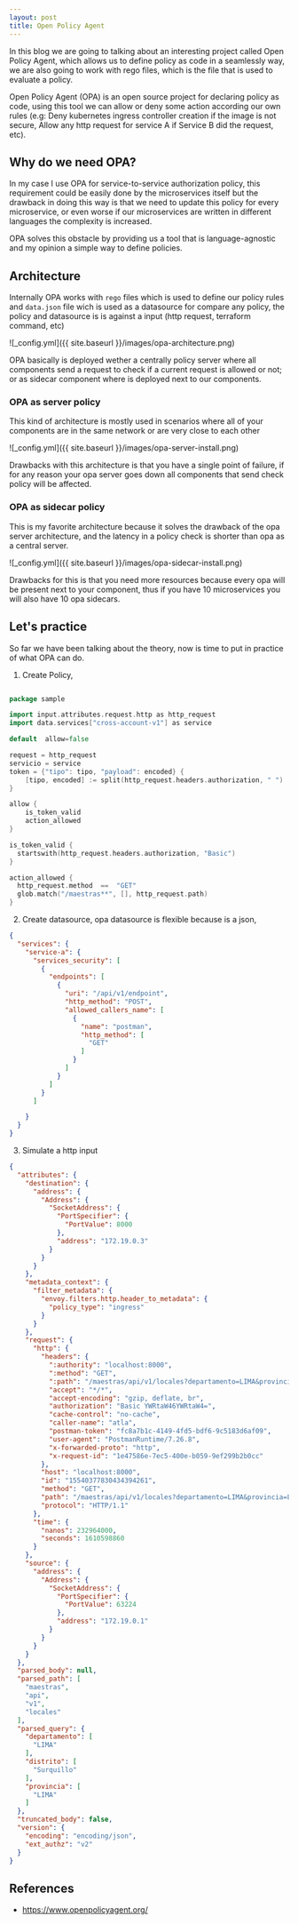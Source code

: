 ```yaml
---
layout: post
title: Open Policy Agent
---
```


In this blog we are going to talking about an interesting project called Open Policy Agent, which allows us to define policy as code in a seamlessly way, we are also going to work with rego files, which is the file that is used to evaluate a policy.

Open Policy Agent (OPA) is an open source project for declaring policy as code, using this tool we can allow or deny some action according our own rules (e.g: Deny kubernetes ingress controller creation if the image is not secure, Allow any http request for service A if Service B did the request, etc).


## Why do we need OPA?

In my case I use OPA for service-to-service authorization policy, this requirement could be easily done by the microservices itself but the drawback in doing this way is that we need to update this policy for every microservice, or even worse if our microservices are written in different languages the complexity is increased.

OPA solves this obstacle by providing us a tool that is language-agnostic and my opinion a simple way to define policies.


## Architecture

Internally OPA works with `rego` files which is used to define our policy rules and  `data.json` file wich is used as a datasource for compare any policy, the
policy and datasource is is against a input (http request, terraform command, etc)


![_config.yml]({{ site.baseurl }}/images/opa-architecture.png)


OPA basically is deployed wether a centrally policy server where all components send a request to check if a current request is allowed or not; or as sidecar  component where is deployed next to our components.


### OPA as server policy

This kind of architecture is mostly used in scenarios where all of your components are in the same network or are very close to each other

![_config.yml]({{ site.baseurl }}/images/opa-server-install.png)


Drawbacks with this architecture is that you have a single point of failure, if for any reason your opa server goes down all components that send check policy will be affected.

### OPA as sidecar policy

This is my favorite architecture because it solves the drawback of the opa server architecture, and the latency in a policy check is shorter than opa as a central server.

![_config.yml]({{ site.baseurl }}/images/opa-sidecar-install.png)

Drawbacks for this is that you need more resources because every opa will be present next to your component, thus if you have 10 microservices you will also have 10 opa sidecars.


## Let's practice

So far we have been talking about the theory, now is time to put in practice of what OPA can do.

1. Create Policy, 

```go

package sample

import input.attributes.request.http as http_request
import data.services["cross-account-v1"] as service

default  allow=false

request = http_request
servicio = service
token = {"tipo": tipo, "payload": encoded} {
    [tipo, encoded] := split(http_request.headers.authorization, " ")
}

allow {
    is_token_valid
    action_allowed
}

is_token_valid {
  startswith(http_request.headers.authorization, "Basic")
}

action_allowed {
  http_request.method  ==  "GET"
  glob.match("/maestras**", [], http_request.path)
}
```

2.  Create datasource, opa datasource is flexible because is a json,

```json
{
  "services": {
    "service-a": {
      "services_security": [
        {
          "endpoints": [
            {
              "uri": "/api/v1/endpoint",
              "http_method": "POST",
              "allowed_callers_name": [
                {
                  "name": "postman",
                  "http_method": [
                    "GET"
                  ]
                }
              ]
            }
          ]
        }
      ]

    }
  }
}
```

3. Simulate a http input

```json
{
  "attributes": {
    "destination": {
      "address": {
        "Address": {
          "SocketAddress": {
            "PortSpecifier": {
              "PortValue": 8000
            },
            "address": "172.19.0.3"
          }
        }
      }
    },
    "metadata_context": {
      "filter_metadata": {
        "envoy.filters.http.header_to_metadata": {
          "policy_type": "ingress"
        }
      }
    },
    "request": {
      "http": {
        "headers": {
          ":authority": "localhost:8000",
          ":method": "GET",
          ":path": "/maestras/api/v1/locales?departamento=LIMA&provincia=LIMA&distrito=Surquillo",
          "accept": "*/*",
          "accept-encoding": "gzip, deflate, br",
          "authorization": "Basic YWRtaW46YWRtaW4=",
          "cache-control": "no-cache",
          "caller-name": "atla",
          "postman-token": "fc8a7b1c-4149-4fd5-bdf6-9c5183d6af09",
          "user-agent": "PostmanRuntime/7.26.8",
          "x-forwarded-proto": "http",
          "x-request-id": "1e47586e-7ec5-400e-b059-9ef299b2b0cc"
        },
        "host": "localhost:8000",
        "id": "15540377830434394261",
        "method": "GET",
        "path": "/maestras/api/v1/locales?departamento=LIMA&provincia=LIMA&distrito=Surquillo",
        "protocol": "HTTP/1.1"
      },
      "time": {
        "nanos": 232964000,
        "seconds": 1610598860
      }
    },
    "source": {
      "address": {
        "Address": {
          "SocketAddress": {
            "PortSpecifier": {
              "PortValue": 63224
            },
            "address": "172.19.0.1"
          }
        }
      }
    }
  },
  "parsed_body": null,
  "parsed_path": [
    "maestras",
    "api",
    "v1",
    "locales"
  ],
  "parsed_query": {
    "departamento": [
      "LIMA"
    ],
    "distrito": [
      "Surquillo"
    ],
    "provincia": [
      "LIMA"
    ]
  },
  "truncated_body": false,
  "version": {
    "encoding": "encoding/json",
    "ext_authz": "v2"
  }
}
```


## References

- https://www.openpolicyagent.org/








